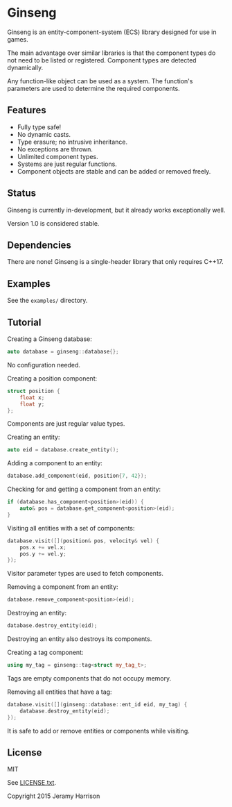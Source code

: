 # Ginseng

Ginseng is an entity-component-system (ECS) library designed for use in games.

The main advantage over similar libraries is that the component types do not need to be listed or registered.
Component types are detected dynamically.

Any function-like object can be used as a system.
The function's parameters are used to determine the required components.

## Features

- Fully type safe!
- No dynamic casts.
- Type erasure; no intrusive inheritance.
- No exceptions are thrown.
- Unlimited component types.
- Systems are just regular functions.
- Component objects are stable and can be added or removed freely.

## Status

Ginseng is currently in-development, but it already works exceptionally well.

Version 1.0 is considered stable.

## Dependencies

There are none! Ginseng is a single-header library that only requires C++17.

## Examples

See the `examples/` directory.

## Tutorial

Creating a Ginseng database:

```cpp
auto database = ginseng::database{};
```

No configuration needed.

Creating a position component:

```cpp
struct position {
    float x;
    float y;
};
```

Components are just regular value types.

Creating an entity:

```cpp
auto eid = database.create_entity();
```

Adding a component to an entity:

```cpp
database.add_component(eid, position{7, 42});
```

Checking for and getting a component from an entity:

```cpp
if (database.has_component<position>(eid)) {
    auto& pos = database.get_component<position>(eid);
}
```

Visiting all entities with a set of components:

```cpp
database.visit([](position& pos, velocity& vel) {
    pos.x += vel.x;
    pos.y += vel.y;
});
```

Visitor parameter types are used to fetch components.

Removing a component from an entity:

```cpp
database.remove_component<position>(eid);
```

Destroying an entity:

```cpp
database.destroy_entity(eid);
```

Destroying an entity also destroys its components.

Creating a tag component:

```cpp
using my_tag = ginseng::tag<struct my_tag_t>;
```

Tags are empty components that do not occupy memory.

Removing all entities that have a tag:

```cpp
database.visit([](ginseng::database::ent_id eid, my_tag) {
    database.destroy_entity(eid);
});
```

It is safe to add or remove entities or components while visiting.

## License

MIT

See [LICENSE.txt](https://github.com/dbralir/ginseng/blob/master/LICENSE.txt).

Copyright 2015 Jeramy Harrison
